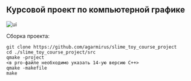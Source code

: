 ## Курсовой проект по компьютерной графике

![ui](https://user-images.githubusercontent.com/45235753/207839041-dd75e3f0-4a48-4754-9ca5-d3c0e77ba41d.jpg)

Сборка проекта:

```
git clone https://github.com/agarmirus/slime_toy_course_project
cd ./slime_toy_course_project/src
qmake -project
<в pro-файле необходимо указать 14-ую версию C++>
qmake -makefile
make
```
